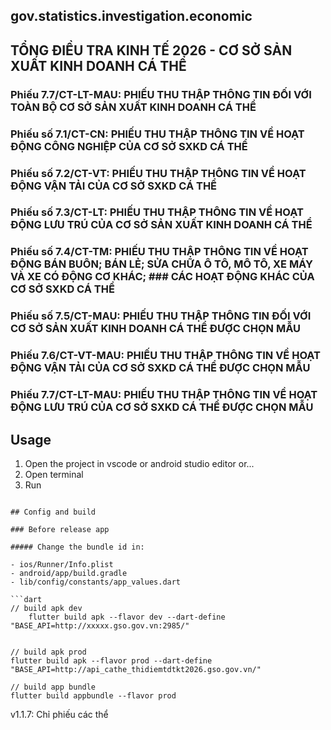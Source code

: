 ## gov.statistics.investigation.economic
## TỔNG ĐIỀU TRA KINH TẾ 2026 - CƠ SỞ SẢN XUẤT KINH DOANH CÁ THỂ

### Phiếu 7.7/CT-LT-MAU: PHIẾU THU THẬP THÔNG TIN ĐỐI VỚI TOÀN BỘ CƠ SỞ SẢN XUẤT KINH DOANH CÁ THỂ
### Phiếu số 7.1/CT-CN: PHIẾU THU THẬP THÔNG TIN VỀ HOẠT ĐỘNG CÔNG NGHIỆP CỦA CƠ SỞ SXKD CÁ THỂ
### Phiếu số 7.2/CT-VT: PHIẾU THU THẬP THÔNG TIN VỀ HOẠT ĐỘNG VẬN TẢI CỦA CƠ SỞ SXKD CÁ THỂ
### Phiếu số 7.3/CT-LT: PHIẾU THU THẬP THÔNG TIN VỀ HOẠT ĐỘNG LƯU TRÚ CỦA CƠ SỞ SẢN XUẤT KINH DOANH CÁ THỂ
### Phiếu số 7.4/CT-TM: PHIẾU THU THẬP THÔNG TIN VỀ HOẠT ĐỘNG BÁN BUÔN; BÁN LẺ; SỬA CHỮA Ô TÔ, MÔ TÔ, XE MÁY VÀ XE CÓ ĐỘNG CƠ KHÁC; ### CÁC HOẠT ĐỘNG KHÁC CỦA CƠ SỞ SXKD CÁ THỂ
### Phiếu số 7.5/CT-MAU: PHIẾU THU THẬP THÔNG TIN ĐỐI VỚI CƠ SỞ SẢN XUẤT KINH DOANH CÁ THỂ ĐƯỢC CHỌN MẪU
### Phiếu 7.6/CT-VT-MAU: PHIẾU THU THẬP THÔNG TIN VỀ HOẠT ĐỘNG VẬN TẢI CỦA CƠ SỞ SXKD CÁ THỂ ĐƯỢC CHỌN MẪU
### Phiếu 7.7/CT-LT-MAU: PHIẾU THU THẬP THÔNG TIN VỀ HOẠT ĐỘNG LƯU TRÚ CỦA CƠ SỞ SXKD CÁ THỂ ĐƯỢC CHỌN MẪU	

## **Usage**

1. Open the project in vscode or android studio editor or...
2. Open terminal
3. Run 
```
 
## Config and build

### Before release app

##### Change the bundle id in:

- ios/Runner/Info.plist
- android/app/build.gradle
- lib/config/constants/app_values.dart

```dart
// build apk dev 
    flutter build apk --flavor dev --dart-define "BASE_API=http://xxxxx.gso.gov.vn:2985/"
 

```
```
// build apk prod
flutter build apk --flavor prod --dart-define "BASE_API=http://api_cathe_thidiemtdtkt2026.gso.gov.vn/"
```
```
// build app bundle
flutter build appbundle --flavor prod
```
v1.1.7: Chỉ phiếu các thể